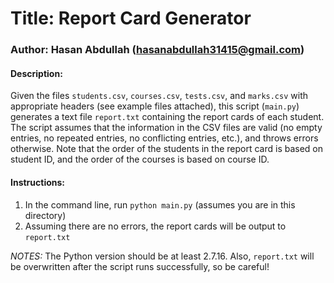 # Title: Report Card Generator
### Author: Hasan Abdullah (<hasanabdullah31415@gmail.com>)

#### Description:
Given the files `students.csv`, `courses.csv`, `tests.csv`, and `marks.csv`
with appropriate headers (see example files attached), this script (`main.py`)
generates a text file `report.txt` containing the report cards of each student.
The script assumes that the information in the CSV files are valid (no empty
entries, no repeated entries, no conflicting entries, etc.), and throws errors
otherwise. Note that the order of the students in the report card is based on
student ID, and the order of the courses is based on course ID.

#### Instructions:
1. In the command line, run `python main.py` (assumes you are in this directory)
2. Assuming there are no errors, the report cards will be output to `report.txt`

*NOTES:* The Python version should be at least 2.7.16. Also, `report.txt` will
be overwritten after the script runs successfully, so be careful!
